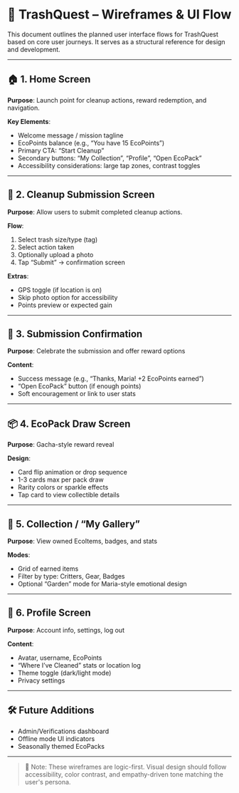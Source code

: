 # 🧩 TrashQuest – Wireframes & UI Flow

This document outlines the planned user interface flows for TrashQuest based on core user journeys. It serves as a structural reference for design and development.

---

## 🏠 1. Home Screen

**Purpose**: Launch point for cleanup actions, reward redemption, and navigation.

**Key Elements**:
- Welcome message / mission tagline
- EcoPoints balance (e.g., “You have 15 EcoPoints”)
- Primary CTA: “Start Cleanup”
- Secondary buttons: “My Collection”, “Profile”, “Open EcoPack”
- Accessibility considerations: large tap zones, contrast toggles

---

## 🧹 2. Cleanup Submission Screen

**Purpose**: Allow users to submit completed cleanup actions.

**Flow**:
1. Select trash size/type (tag)
2. Select action taken
3. Optionally upload a photo
4. Tap “Submit” → confirmation screen

**Extras**:
- GPS toggle (if location is on)
- Skip photo option for accessibility
- Points preview or expected gain

---

## 🎉 3. Submission Confirmation

**Purpose**: Celebrate the submission and offer reward options

**Content**:
- Success message (e.g., “Thanks, Maria! +2 EcoPoints earned”)
- “Open EcoPack” button (if enough points)
- Soft encouragement or link to user stats

---

## 📦 4. EcoPack Draw Screen

**Purpose**: Gacha-style reward reveal

**Design**:
- Card flip animation or drop sequence
- 1-3 cards max per pack draw
- Rarity colors or sparkle effects
- Tap card to view collectible details

---

## 🧰 5. Collection / “My Gallery”

**Purpose**: View owned EcoItems, badges, and stats

**Modes**:
- Grid of earned items
- Filter by type: Critters, Gear, Badges
- Optional “Garden” mode for Maria-style emotional design

---

## 👤 6. Profile Screen

**Purpose**: Account info, settings, log out

**Content**:
- Avatar, username, EcoPoints
- “Where I’ve Cleaned” stats or location log
- Theme toggle (dark/light mode)
- Privacy settings

---

## 🛠 Future Additions

- Admin/Verifications dashboard
- Offline mode UI indicators
- Seasonally themed EcoPacks

---

> 🧠 Note: These wireframes are logic-first. Visual design should follow accessibility, color contrast, and empathy-driven tone matching the user's persona.
